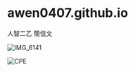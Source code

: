 # awen0407.github.io
人智二乙   簡信文

![IMG_6141](https://github.com/user-attachments/assets/8f8eb7cb-cf26-417b-8fd8-b4cffdb87ab0)

![CPE](https://github.com/user-attachments/assets/a4b40368-8b01-4b4f-aa74-71561bad9c8b)
